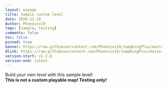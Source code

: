 ```yaml
---
layout: wspage
title: Sample custom level
date: 2020-12-29
Author: Phoenixx19
tags: [sample, testing]
comments: false
toc: false
pinned: true
banner: https://raw.githubusercontent.com/Phoenixx19/JumpKingPlus/master/docs/images/1_banner.png
dlink: https://raw.githubusercontent.com/Phoenixx19/JumpKingPlus/master/docs/workshop/files/SampleCustomLevel.zip
version-start: v1.2.0
version-end: latest
---
```


Build your own level with this sample level!<br>__This is not a custom playable map! Testing only!__